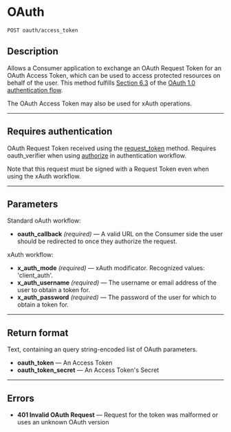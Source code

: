 # OAuth

    POST oauth/access_token

## Description
Allows a Consumer application to exchange an OAuth Request Token for an OAuth Access Token, which can be used to access protected resources on behalf of the user. This method fulfills [Section 6.3][] of the [OAuth 1.0 authentication flow][].

The OAuth Access Token may also be used for xAuth operations.

***

## Requires authentication
OAuth Request Token received using the [request_token][] method. Requires oauth_verifier when using [authorize](https://github.com/500px/api-documentation/blob/master/authentication/POST_oauth_authorize.modificator) in authentication workflow.

Note that this request must be signed with a Request Token even when using the xAuth workflow.

***

## Parameters
Standard oAuth workflow:

- **oauth_callback** _(required)_ — A valid URL on the Consumer side the user should be redirected to once they authorize the request.

xAuth workflow:

- **x_auth_mode** _(required)_ — xAuth modificator. Recognized values: 'client_auth'.
- **x_auth_username** _(required)_ — The username or email address of the user to obtain a token for.
- **x_auth_password** _(required)_ — The password of the user for which to obtain a token for.

***

## Return format
Text, containing an query string-encoded list of OAuth parameters.

- **oauth_token** — An Access Token
- **oauth_token_secret** — An Access Token's Secret

***

## Errors

- **401 Invalid OAuth Request** — Request for the token was malformed or uses an unknown OAuth version

[Section 6.3]: http://oauth.net/core/1.0/#auth_step3
[OAuth 1.0 authentication flow]: http://oauth.net/core/1.0/#anchor9
[request_token]: https://github.com/500px/api-documentation/blob/master/authentication/POST_oauth_requesttoken.md
